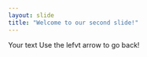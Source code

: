 ```yaml
---
layout: slide
title: "Welcome to our second slide!"
---
```

Your text
Use the lefvt arrow to go back!
